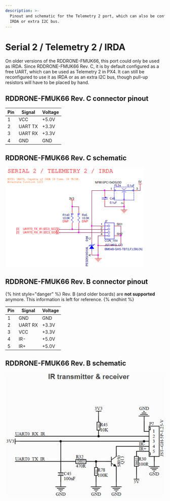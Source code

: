 ```yaml
---
description: >-
  Pinout and schematic for the Telemetry 2 port, which can also be configured as
  IRDA or extra I2C bus.
---
```


# Serial 2 / Telemetry 2 / IRDA

On older versions of the RDDRONE-FMUK66, this port could only be used as IRDA. Since RDDRONE-FMUK66 Rev. C, it is by default configured as a free UART, which can be used as Telemetry 2 in PX4. It can still be reconfigured to use it as IRDA or as an extra I2C bus, though pull-up resistors will have to be placed by hand.

## RDDRONE-FMUK66 Rev. C connector pinout

| Pin | Signal  | Voltage |
| --- | ------- | ------- |
| 1   | VCC     | +5.0V   |
| 2   | UART TX | +3.3V   |
| 3   | UART RX | +3.3V   |
| 4   | GND     | GND     |

## RDDRONE-FMUK66 Rev. C schematic

![](../../.gitbook/assets/C-serial2irda.png)

## RDDRONE-FMUK66 Rev. B connector pinout

{% hint style="danger" %}
Rev. B (and older boards) are **not supported** anymore. This information is left for reference.
{% endhint %}

| Pin | Signal  | Voltage |
| --- | ------- | ------- |
| 1   | GND     | GND     |
| 2   | UART RX | +3.3V   |
| 3   | VCC     | +3.3V   |
| 4   | IR-     | +5.0V   |
| 5   | IR+     | +5.0V   |

## RDDRONE-FMUK66 Rev. B schematic

![](<../../.gitbook/assets/irda (2).PNG>)
